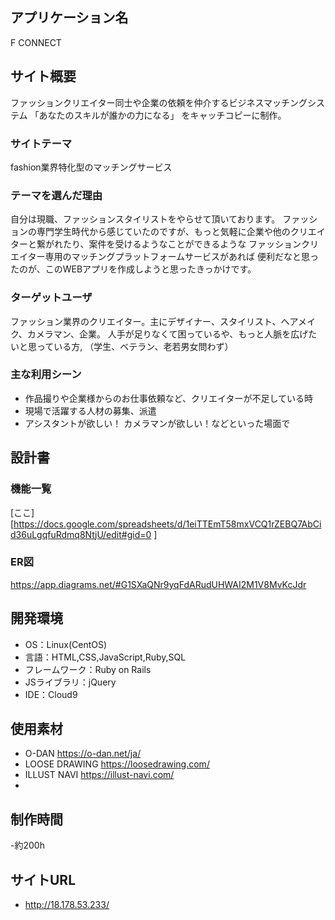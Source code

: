 ## アプリケーション名
F CONNECT


## サイト概要
ファッションクリエイター同士や企業の依頼を仲介するビジネスマッチングシステム
「あなたのスキルが誰かの力になる」
をキャッチコピーに制作。


### サイトテーマ
fashion業界特化型のマッチングサービス


### テーマを選んだ理由
自分は現職、ファッションスタイリストをやらせて頂いております。
ファッションの専門学生時代から感じていたのですが、もっと気軽に企業や他のクリエイターと繋がれたり、案件を受けるようなことができるような
ファッションクリエイター専用のマッチングプラットフォームサービスがあれば
便利だなと思ったのが、このWEBアプリを作成しようと思ったきっかけです。


### ターゲットユーザ
ファッション業界のクリエイター。主にデザイナー、スタイリスト、ヘアメイク、カメラマン、企業。
人手が足りなくて困っているや、もっと人脈を広げたいと思っている方,
（学生、ベテラン、老若男女問わず）

### 主な利用シーン
- 作品撮りや企業様からのお仕事依頼など、クリエイターが不足している時
- 現場で活躍する人材の募集、派遣
- アシスタントが欲しい！ カメラマンが欲しい！などといった場面で


## 設計書

### 機能一覧
[ここ][https://docs.google.com/spreadsheets/d/1eiTTEmT58mxVCQ1rZEBQ7AbCid36uLgqfuRdmq8NtjU/edit#gid=0
]

### ER図
https://app.diagrams.net/#G1SXaQNr9yqFdARudUHWAI2M1V8MvKcJdr


## 開発環境
- OS：Linux(CentOS)
- 言語：HTML,CSS,JavaScript,Ruby,SQL
- フレームワーク：Ruby on Rails
- JSライブラリ：jQuery
- IDE：Cloud9

## 使用素材
- O-DAN https://o-dan.net/ja/
- LOOSE DRAWING https://loosedrawing.com/
- ILLUST NAVI https://illust-navi.com/
- 
 ## 制作時間
 -約200h

## サイトURL
- http://18.178.53.233/

